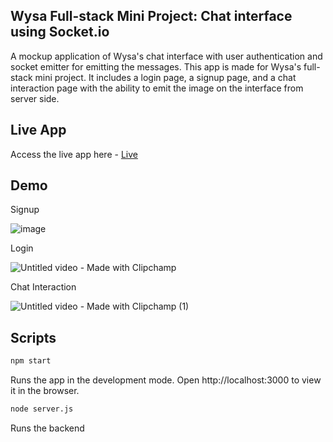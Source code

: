 ## Wysa Full-stack Mini Project: Chat interface using Socket.io
A mockup application of Wysa's chat interface with user authentication and socket emitter for emitting the messages. This app is made for Wysa's full-stack mini project. It includes a login page, a signup page, and a chat interaction page with the ability to emit the image on the interface from server side.

## Live App
Access the live app here - [Live](https://wysa-assignment-full.onrender.com)

## Demo
Signup

![image](https://github.com/kunalVj/Wysa-Assignment/assets/106743611/77e0a03f-9c80-4796-a92c-304367935293)

Login

![Untitled video - Made with Clipchamp](https://github.com/kunalVj/Wysa-Assignment/assets/106743611/c1e96586-e18a-41d3-920e-354ee175fda4)

Chat Interaction

![Untitled video - Made with Clipchamp (1)](https://github.com/kunalVj/Wysa-Assignment/assets/106743611/773da978-4b8e-4aac-a12b-4a7abd839450)

## Scripts

```bash
npm start
```
Runs the app in the development mode.
Open http://localhost:3000 to view it in the browser.

```bash
node server.js
```
Runs the backend

